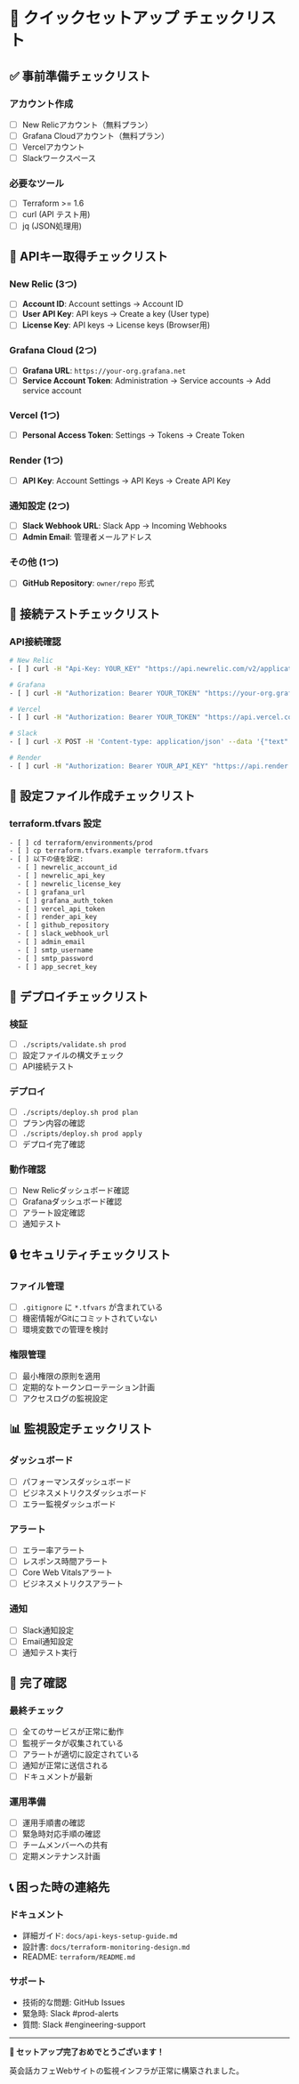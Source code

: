 # 🚀 クイックセットアップ チェックリスト

## ✅ 事前準備チェックリスト

### アカウント作成
- [ ] New Relicアカウント（無料プラン）
- [ ] Grafana Cloudアカウント（無料プラン）
- [ ] Vercelアカウント
- [ ] Slackワークスペース

### 必要なツール
- [ ] Terraform >= 1.6
- [ ] curl (API テスト用)
- [ ] jq (JSON処理用)

## 🔑 APIキー取得チェックリスト

### New Relic (3つ)
- [ ] **Account ID**: Account settings → Account ID
- [ ] **User API Key**: API keys → Create a key (User type)
- [ ] **License Key**: API keys → License keys (Browser用)

### Grafana Cloud (2つ)
- [ ] **Grafana URL**: `https://your-org.grafana.net`
- [ ] **Service Account Token**: Administration → Service accounts → Add service account

### Vercel (1つ)
- [ ] **Personal Access Token**: Settings → Tokens → Create Token

### Render (1つ)
- [ ] **API Key**: Account Settings → API Keys → Create API Key

### 通知設定 (2つ)
- [ ] **Slack Webhook URL**: Slack App → Incoming Webhooks
- [ ] **Admin Email**: 管理者メールアドレス

### その他 (1つ)
- [ ] **GitHub Repository**: `owner/repo` 形式

## 🧪 接続テストチェックリスト

### API接続確認
```bash
# New Relic
- [ ] curl -H "Api-Key: YOUR_KEY" "https://api.newrelic.com/v2/applications.json"

# Grafana
- [ ] curl -H "Authorization: Bearer YOUR_TOKEN" "https://your-org.grafana.net/api/org"

# Vercel
- [ ] curl -H "Authorization: Bearer YOUR_TOKEN" "https://api.vercel.com/v2/user"

# Slack
- [ ] curl -X POST -H 'Content-type: application/json' --data '{"text":"test"}' YOUR_WEBHOOK_URL

# Render
- [ ] curl -H "Authorization: Bearer YOUR_API_KEY" "https://api.render.com/v1/services"
```

## 📝 設定ファイル作成チェックリスト

### terraform.tfvars 設定
```bash
- [ ] cd terraform/environments/prod
- [ ] cp terraform.tfvars.example terraform.tfvars
- [ ] 以下の値を設定:
  - [ ] newrelic_account_id
  - [ ] newrelic_api_key
  - [ ] newrelic_license_key
  - [ ] grafana_url
  - [ ] grafana_auth_token
  - [ ] vercel_api_token
  - [ ] render_api_key
  - [ ] github_repository
  - [ ] slack_webhook_url
  - [ ] admin_email
  - [ ] smtp_username
  - [ ] smtp_password
  - [ ] app_secret_key
```

## 🚀 デプロイチェックリスト

### 検証
- [ ] `./scripts/validate.sh prod`
- [ ] 設定ファイルの構文チェック
- [ ] API接続テスト

### デプロイ
- [ ] `./scripts/deploy.sh prod plan`
- [ ] プラン内容の確認
- [ ] `./scripts/deploy.sh prod apply`
- [ ] デプロイ完了確認

### 動作確認
- [ ] New Relicダッシュボード確認
- [ ] Grafanaダッシュボード確認
- [ ] アラート設定確認
- [ ] 通知テスト

## 🔒 セキュリティチェックリスト

### ファイル管理
- [ ] `.gitignore` に `*.tfvars` が含まれている
- [ ] 機密情報がGitにコミットされていない
- [ ] 環境変数での管理を検討

### 権限管理
- [ ] 最小権限の原則を適用
- [ ] 定期的なトークンローテーション計画
- [ ] アクセスログの監視設定

## 📊 監視設定チェックリスト

### ダッシュボード
- [ ] パフォーマンスダッシュボード
- [ ] ビジネスメトリクスダッシュボード
- [ ] エラー監視ダッシュボード

### アラート
- [ ] エラー率アラート
- [ ] レスポンス時間アラート
- [ ] Core Web Vitalsアラート
- [ ] ビジネスメトリクスアラート

### 通知
- [ ] Slack通知設定
- [ ] Email通知設定
- [ ] 通知テスト実行

## 🎯 完了確認

### 最終チェック
- [ ] 全てのサービスが正常に動作
- [ ] 監視データが収集されている
- [ ] アラートが適切に設定されている
- [ ] 通知が正常に送信される
- [ ] ドキュメントが最新

### 運用準備
- [ ] 運用手順書の確認
- [ ] 緊急時対応手順の確認
- [ ] チームメンバーへの共有
- [ ] 定期メンテナンス計画

## 📞 困った時の連絡先

### ドキュメント
- 詳細ガイド: `docs/api-keys-setup-guide.md`
- 設計書: `docs/terraform-monitoring-design.md`
- README: `terraform/README.md`

### サポート
- 技術的な問題: GitHub Issues
- 緊急時: Slack #prod-alerts
- 質問: Slack #engineering-support

---

**🎉 セットアップ完了おめでとうございます！**

英会話カフェWebサイトの監視インフラが正常に構築されました。